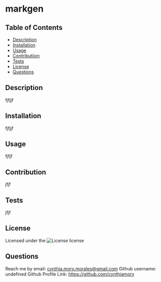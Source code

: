 # markgen

  ## Table of Contents
  - [Description](#description)
  - [Installation](#installation)
  - [Usage](#usage)
  - [Contributiion](#contribution)
  - [Tests](#tests)
  - [License](#license)
  - [Questions](#questions)

  ## Description
  fjfjjf

  ## Installation
  fjfjjf

  ## Usage
  fjfjf

  ## Contribution
  jfjf

  ## Tests
  jfjf

  ## License
  Licensed under the ![License](https://img.shields.io/badge/License-MIT-blue.svg) license
 
  ## Questions
  Reach me by email: cynthia.mory.morales@gmail.com
  Github username: undefined
  Github Profile Link: https://github.com/cynthiamory
